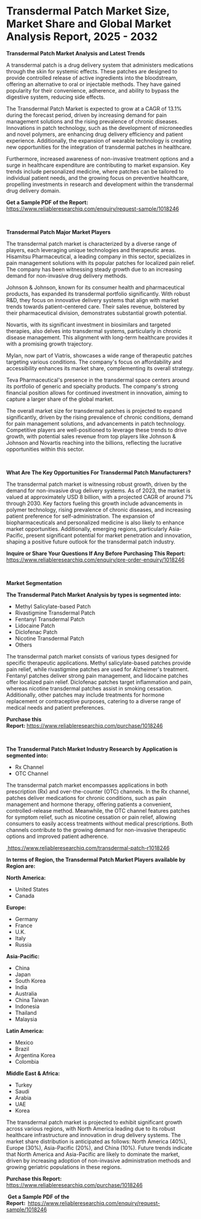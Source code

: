 <p><h1>Transdermal Patch Market Size, Market Share and Global Market Analysis Report, 2025 - 2032</h1></p><p><strong>Transdermal Patch Market Analysis and Latest Trends</strong></p>
<p><p>A transdermal patch is a drug delivery system that administers medications through the skin for systemic effects. These patches are designed to provide controlled release of active ingredients into the bloodstream, offering an alternative to oral or injectable methods. They have gained popularity for their convenience, adherence, and ability to bypass the digestive system, reducing side effects.</p><p>The Transdermal Patch Market is expected to grow at a CAGR of 13.1% during the forecast period, driven by increasing demand for pain management solutions and the rising prevalence of chronic diseases. Innovations in patch technology, such as the development of microneedles and novel polymers, are enhancing drug delivery efficiency and patient experience. Additionally, the expansion of wearable technology is creating new opportunities for the integration of transdermal patches in healthcare. </p><p>Furthermore, increased awareness of non-invasive treatment options and a surge in healthcare expenditure are contributing to market expansion. Key trends include personalized medicine, where patches can be tailored to individual patient needs, and the growing focus on preventive healthcare, propelling investments in research and development within the transdermal drug delivery domain.</p></p>
<p><strong>Get a Sample PDF of the Report:&nbsp;</strong> <a href="https://www.reliableresearchiq.com/enquiry/request-sample/1018246?utm_campaign=2821&utm_medium=2&utm_source=Github&utm_content=ia&utm_term=19042025&utm_id=transdermal-patch">https://www.reliableresearchiq.com/enquiry/request-sample/1018246</a></p>
<p>&nbsp;</p>
<p><strong>Transdermal Patch Major Market Players</strong></p>
<p><p>The transdermal patch market is characterized by a diverse range of players, each leveraging unique technologies and therapeutic areas. Hisamitsu Pharmaceutical, a leading company in this sector, specializes in pain management solutions with its popular patches for localized pain relief. The company has been witnessing steady growth due to an increasing demand for non-invasive drug delivery methods.</p><p>Johnson & Johnson, known for its consumer health and pharmaceutical products, has expanded its transdermal portfolio significantly. With robust R&D, they focus on innovative delivery systems that align with market trends towards patient-centered care. Their sales revenue, bolstered by their pharmaceutical division, demonstrates substantial growth potential.</p><p>Novartis, with its significant investment in biosimilars and targeted therapies, also delves into transdermal systems, particularly in chronic disease management. This alignment with long-term healthcare provides it with a promising growth trajectory.</p><p>Mylan, now part of Viatris, showcases a wide range of therapeutic patches targeting various conditions. The company's focus on affordability and accessibility enhances its market share, complementing its overall strategy.</p><p>Teva Pharmaceutical's presence in the transdermal space centers around its portfolio of generic and specialty products. The company's strong financial position allows for continued investment in innovation, aiming to capture a larger share of the global market.</p><p>The overall market size for transdermal patches is projected to expand significantly, driven by the rising prevalence of chronic conditions, demand for pain management solutions, and advancements in patch technology. Competitive players are well-positioned to leverage these trends to drive growth, with potential sales revenue from top players like Johnson & Johnson and Novartis reaching into the billions, reflecting the lucrative opportunities within this sector.</p></p>
<p>&nbsp;</p>
<p><strong>What Are The Key Opportunities For Transdermal Patch Manufacturers?</strong></p>
<p><p>The transdermal patch market is witnessing robust growth, driven by the demand for non-invasive drug delivery systems. As of 2023, the market is valued at approximately USD 8 billion, with a projected CAGR of around 7% through 2030. Key factors fueling this growth include advancements in polymer technology, rising prevalence of chronic diseases, and increasing patient preference for self-administration. The expansion of biopharmaceuticals and personalized medicine is also likely to enhance market opportunities. Additionally, emerging regions, particularly Asia-Pacific, present significant potential for market penetration and innovation, shaping a positive future outlook for the transdermal patch industry.</p></p>
<p><strong>Inquire or Share Your Questions If Any Before Purchasing This Report:</strong> <a href="https://www.reliableresearchiq.com/enquiry/pre-order-enquiry/1018246?utm_campaign=2821&utm_medium=2&utm_source=Github&utm_content=ia&utm_term=19042025&utm_id=transdermal-patch">https://www.reliableresearchiq.com/enquiry/pre-order-enquiry/1018246</a></p>
<p>&nbsp;</p>
<p><strong>Market Segmentation</strong></p>
<p><strong>The Transdermal Patch Market Analysis by types is segmented into:</strong></p>
<p><ul><li>Methyl Salicylate-based Patch</li><li>Rivastigmine Transdermal Patch</li><li>Fentanyl Transdermal Patch</li><li>Lidocaine Patch</li><li>Diclofenac Patch</li><li>Nicotine Transdermal Patch</li><li>Others</li></ul></p>
<p><p>The transdermal patch market consists of various types designed for specific therapeutic applications. Methyl salicylate-based patches provide pain relief, while rivastigmine patches are used for Alzheimer's treatment. Fentanyl patches deliver strong pain management, and lidocaine patches offer localized pain relief. Diclofenac patches target inflammation and pain, whereas nicotine transdermal patches assist in smoking cessation. Additionally, other patches may include treatments for hormone replacement or contraceptive purposes, catering to a diverse range of medical needs and patient preferences.</p></p>
<p><strong>Purchase this Report:&nbsp;</strong><a href="https://www.reliableresearchiq.com/purchase/1018246?utm_campaign=2821&utm_medium=2&utm_source=Github&utm_content=ia&utm_term=19042025&utm_id=transdermal-patch">https://www.reliableresearchiq.com/purchase/1018246</a></p>
<p>&nbsp;</p>
<p><strong>The Transdermal Patch Market Industry Research by Application is segmented into:</strong></p>
<p><ul><li>Rx Channel</li><li>OTC Channel</li></ul></p>
<p><p>The transdermal patch market encompasses applications in both prescription (Rx) and over-the-counter (OTC) channels. In the Rx channel, patches deliver medications for chronic conditions, such as pain management and hormone therapy, offering patients a convenient, controlled-release method. Meanwhile, the OTC channel features patches for symptom relief, such as nicotine cessation or pain relief, allowing consumers to easily access treatments without medical prescriptions. Both channels contribute to the growing demand for non-invasive therapeutic options and improved patient adherence.</p></p>
<p><a href="https://www.reliableresearchiq.com/transdermal-patch-r1018246?utm_campaign=2821&utm_medium=2&utm_source=Github&utm_content=ia&utm_term=19042025&utm_id=transdermal-patch">&nbsp;https://www.reliableresearchiq.com/transdermal-patch-r1018246</a></p>
<p><strong>In terms of Region, the Transdermal Patch Market Players available by Region are:</strong></p>
<p>
    <p> <strong> North America: </strong>
        <ul>
            <li>United States</li>
            <li>Canada</li>
        </ul>
        </p> 
    <p> <strong> Europe: </strong>
        <ul>
            <li>Germany</li>
            <li>France</li>
            <li>U.K.</li>
            <li>Italy</li>
            <li>Russia</li>
        </ul>
        </p> 
    <p> <strong> Asia-Pacific: </strong>
        <ul>
            <li>China</li>
            <li>Japan</li>
            <li>South Korea</li>
            <li>India</li>
            <li>Australia</li>
            <li>China Taiwan</li>
            <li>Indonesia</li>
            <li>Thailand</li>
            <li>Malaysia</li>
        </ul>
        </p> 
    <p> <strong> Latin America: </strong>
        <ul>
            <li>Mexico</li>
            <li>Brazil</li>
            <li>Argentina Korea</li>
            <li>Colombia</li>
        </ul>
        </p> 
    <p> <strong> Middle East & Africa: </strong>
        <ul>
            <li>Turkey</li>
            <li>Saudi</li>
            <li>Arabia</li>
            <li>UAE</li>
            <li>Korea</li>
        </ul>
    </p>
    </p>
<p><p>The transdermal patch market is projected to exhibit significant growth across various regions, with North America leading due to its robust healthcare infrastructure and innovation in drug delivery systems. The market share distribution is anticipated as follows: North America (40%), Europe (30%), Asia-Pacific (20%), and China (10%). Future trends indicate that North America and Asia-Pacific are likely to dominate the market, driven by increasing adoption of non-invasive administration methods and growing geriatric populations in these regions.</p></p>
<p><strong>Purchase this Report: </strong><a href="https://www.reliableresearchiq.com/purchase/1018246?utm_campaign=2821&utm_medium=2&utm_source=Github&utm_content=ia&utm_term=19042025&utm_id=transdermal-patch">https://www.reliableresearchiq.com/purchase/1018246</a></p>
<p>&nbsp;<strong>Get a Sample PDF of the Report:&nbsp;&nbsp;</strong><a href="https://www.reliableresearchiq.com/enquiry/request-sample/1018246?utm_campaign=2821&utm_medium=2&utm_source=Github&utm_content=ia&utm_term=19042025&utm_id=transdermal-patch">https://www.reliableresearchiq.com/enquiry/request-sample/1018246</a></p>
<p><strong></strong></p>
<p><p></p><p></p><p></p></p>